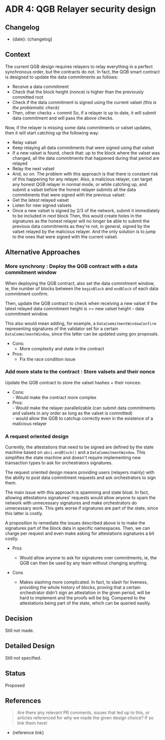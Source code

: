 # ADR 4: QGB Relayer security design

## Changelog

- {date}: {changelog}

## Context

The current QGB design requires relayers to relay everything in a perfect synchronous order, but the contracts do not.
In fact, the QGB smart contract is designed to update the data commitments as follows:  
- Receive a data commitment  
- Check that the block height (nonce) is higher than the previously committed root  
- Check if the data commitment is signed using the current valset _(this is the problematic check)_  
- Then, other checks + commit
So, if a relayer is up to date, it will submit data commitment and will pass the above checks.

Now, if the relayer is missing some data commitments or valset updates, then it will start catching up the following way:  
- Relay valset  
- Keep relaying all data commitments that were signed using that valset  
- If a new valset is found, check that: up to the block where the valset was changed, all the data commitments that happened during that period are relayed  
- Relay the next valset  
- And, so on.
The problem with this approach is that there is constant risk of this happening for any relayer. Also, a malicious relayer, can target any honest QGB relayer in normal mode, or while catching up, and submit a valset before the honest relayer submits all the data commitments that were signed with the previous valset:
-   Get the latest relayed valset
-   Listen for new signed valsets
-   Once a new valset is signed by 2/3 of the network, submit it immediately to be included in next block
Then, this would create holes in the signatures as the honest relayer will no longer be able to submit the previous data commitments as they're not, in general, signed by the valset relayed by the malicious relayer. And the only solution is to jump to the ones that were signed with the current valset.

## Alternative Approaches

###  More  synchrony : Deploy the QGB contract with a data commitment window
When deploying the QGB  contract,  also  set the data commitment window,  ie, the number of blocks between the `beginBlock` and `endBlock` of each data  commitment confirm.

Then, update the QGB contract to check when receiving a new valset if the latest relayed data commitment height is >= new valset height - data commitment window.

This also would mean adding, for example, a `DataCommitmentWindowConfirm` representing signatures of the validator set for a certain `DataCommitmentWindow`, since this latter can be updated using gov proposals.

- Cons:
	- More complexity and state in the contract
- Pros:
	- Fix the race condition issue

### Add more state to the contract : Store valsets and their nonce
Update the QGB contract to store the valset hashes + their nonces:
- Cons:  
		- Would make the contract more complex  
- Pros:  
		- Would make the relayer parallelizable (can submit data commitments and valsets in any order as long as the valset is committed)  
		- would allow the QGB to catchup correctly even in the existence of a malicious relayer  

### A request oriented design
Currently, the attestations that need to be signed are defined by the state machine based on `abci.endBlock()` and a `DataCommitmentWindow`. This simplifies the state machine and doesn't require  implementing new transaction types to ask for orchestrators signatures.

The request oriented design means providing users (relayers mainly) with the ability to post data commitment requests and ask orchestrators to sign them.

The main issue with this approach is spamming and state bloat. In fact, allowing attestations signatures' requests would allow anyone to spam the network with unnecessary signatures and make orchestrators do unnecessary work. This gets worse if signatures are part of the state, since this latter is costly.

A proposition to remediate the issues described above is to make the signatures part of the block data in specific namespaces. Then, we can charge per request and even make asking for attestations signatures a bit costly.

- Pros
	- Would allow anyone to ask for signatures over commitments, ie, the QGB can then be used by any team without changing anything.

- Cons
	- Makes slashing more complicated. In fact, to slash for liveness, providing the whole history of blocks, proving that a certain orchestrator didn't sign an attestation in the given period, will be hard to implement and the proofs will be big. Compared to the attestations being part of the state, which can be queried easilly.

## Decision

Still not made.

## Detailed Design

Still not specified.

## Status

Proposed

## References

> Are there any relevant PR comments, issues that led up to this, or articles referenced for why we made the given design choice? If so link them here!

- {reference link}
